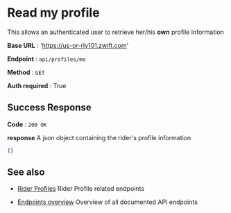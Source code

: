 # Read my profile

This allows an authenticated user to retrieve her/his **own** profile information

**Base URL** : 'https://us-or-rly101.zwift.com'

**Endpoint** : `api/profiles/me`

**Method** : `GET`

**Auth required** : True

## Success Response

**Code** : `200 OK`

**response**
A json object containing the rider's profile information

```json
{}
```

## See also

- [Rider Profiles](https://github.com/strukturunion-mmw/zwift-api-documentation/blob/main/riderProfiles/endpoints_riderProfiles.md#rider-profiles) Rider Profile related endpoints

- [Endpoints overview](https://github.com/strukturunion-mmw/zwift-api-documentation/blob/main/README.md#known-endpoints) Overview of all documented API endpoints
